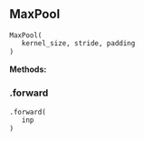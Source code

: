 #


## MaxPool
```python 
MaxPool(
   kernel_size, stride, padding
)
```




**Methods:**


### .forward
```python
.forward(
   inp
)
```

